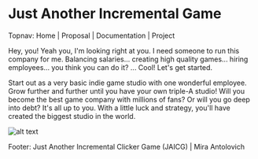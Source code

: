 # Just Another Incremental Game
Topnav: Home | Proposal | Documentation | Project

Hey, you! Yeah you, I'm looking right at you. I need someone to run this company for me. Balancing salaries... creating high quality games... hiring employees... you think you can do it?
...
Cool! Let's get started.

Start out as a very basic indie game studio with one wonderful employee. Grow further and further until you have your own triple-A studio! Will you become the best game company with millions of fans? Or will you go deep into debt? It's all up to you. With a little luck and strategy, you'll have created the biggest studio in the world.

![alt text](https://github.com/mla4783/235/blob/master/project1/media/art-style.png  "Art Style")

Footer: Just Another Incremental Clicker Game (JAICG) | Mira Antolovich
